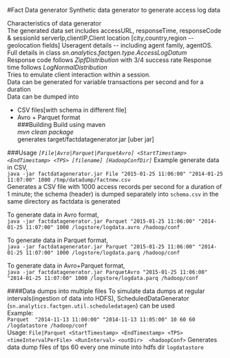 #Fact Data generator
Synthetic data generator to generate access log data 
  
Characteristics of data generator<br>
The generated data set includes accessURL, responseTime, responseCode & sessionId
serverIp,clientIP,Client location [city,country,region -- geolocation fields]
Useragent details -- including agent family, agentOS.
Full details in class <em>sn.analytics.factgen.type.AccessLogDatum</em></br>
Response code follows <em>ZipfDistribution</em> with 3/4 success rate
Response time follows <em> LogNormalDistribution</em><br>
Tries to emulate client interaction within a session.<br>
Data can be generated for variable transactions per second and for a duration<br>
Data can be dumped into 
- CSV files[with schema in different file]
- Avro + Parquet format<br>
###Building
Build using maven<br>
<em>mvn clean package</em> <br>
generates target/factdatagenerator.jar [uber jar]

###Usage
<em>`[File|Avro|Parquet|ParquetAvro] <StartTimestamp> <EndTimestamp> <TPS> [filename] [HadoopConfDir]` </em>
Example generate data in CSV, <br>
`java -jar factdatagenerator.jar File "2015-01-25 11:06:00" "2014-01-25 11:07:00" 1000 /tmp/datadump/factnew.csv` <br>
Generates a CSV file with 1000 access records per second for a duration of 1 minute; the schema (header) is dumped separately into `schema.csv` in the same directory as factdata is generated<br>

To generate data in Avro format,<br>
`java -jar factdatagenerator.jar Parquet "2015-01-25 11:06:00" "2014-01-25 11:07:00" 1000 /logstore/logdata.avro /hadoop/conf`

To generate data in Parquet format,<br>
`java -jar factdatagenerator.jar Parquet "2015-01-25 11:06:00" "2014-01-25 11:07:00" 1000 /logstore/logdata.parq /hadoop/conf`

To generate data in Avro+Parquet format,<br>
`java -jar factdatagenerator.jar ParquetAvro "2015-01-25 11:06:00" "2014-01-25 11:07:00" 1000 /logstore/logdata.parq /hadoop/conf`

####Data dumps into multiple files
To simulate data dumps at regular intervals(ingestion of data into HDFS), ScheduledDataGenerator (`sn.analytics.factgen.util.scheduledatagen`) can be used<br>
Example:<br>
`Parquet  "2014-11-13 11:00:00" "2014-11-13 11:05:00" 10 60 60 /logdatastore /hadoop/conf` <br>
 Usage: `File|Parquet <StartTimestamp> <EndTimestamp> <TPS> <timeIntervalPerFile> <RunInterval> <outDir>  <hadoopConf>`
Generates data dump files of tps 60 every one minute into hdfs dir `logdatastore`
